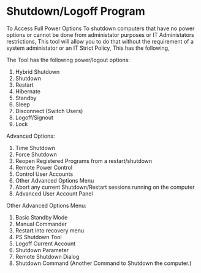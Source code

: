 # Shutdown/Logoff Program
To Access Full Power Options
To shutdown computers that have no power options or cannot be done from administator purposes or IT Administators restrictions,
This tool will allow you to do that without the requirement of a system administator or an IT Strict Policy,
This has the following,

The Tool has the following power/logout options:
1. Hybrid Shutdown
2. Shutdown
3. Restart
4. Hibernate
5. Standby
6. Sleep
7. Disconnect (Switch Users)
8. Logoff/Signout
9. Lock

Advanced Options:
1. Time Shutdown
2. Force Shutdown
3. Reopen Registered Programs from a restart/shutdown
4. Remote Power Control
5. Control User Accounts 
6. Other Advanced Options Menu
7. Abort any current Shutdown/Restart sessions running on the computer
8. Advanced User Account Panel

Other Advanced Options Menu:
1. Basic Standby Mode
2. Manual Commander
3. Restart into recovery menu
4. PS Shutdown Tool
5. Logoff Current Account
6. Shutdown Parameter
7. Remote Shutdown Dialog
8. Shutdown Command (Another Command to Shutdown the computer.)
